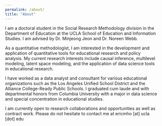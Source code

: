 ```yaml
---
permalink: /about/
title: "About"
---
```


I am a doctoral student in the Social Research Methodology division in the Department of Education at the UCLA School of Education and Information Studies. I am advised by Dr. Minjeong Jeon and Dr. Noreen Webb.

As a quantitative methodologist, I am interested in the development and application of quantitative tools for educational research and policy analysis. My current research interests include causal inference, multilevel modeling, latent space modeling, and the application of data science tools in educational research.

I have worked as a data analyst and consultant for various educational organizations such as the Los Angeles Unified School District and the Alliance College-Ready Public Schools. I graduated cum laude and with departmental honors from Columbia University with a major in data science and special concentration in educational studies.

I am currently open to research collaborations and opportunities as well as contract work. Please do not hesitate to contact me at ericmho [at] ucla [dot] edu
